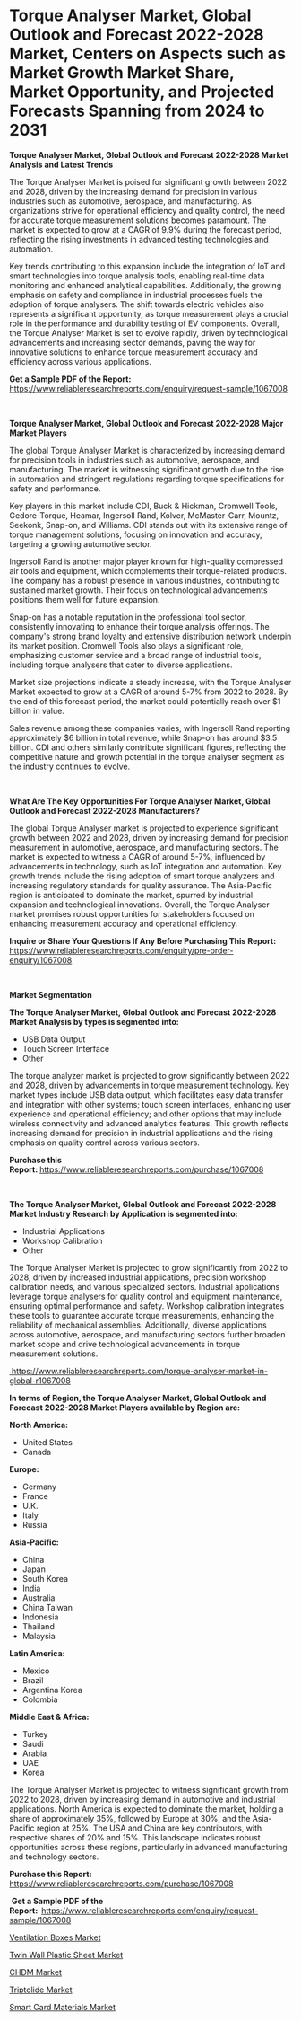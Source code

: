<p><h1>Torque Analyser Market, Global Outlook and Forecast 2022-2028 Market, Centers on Aspects such as Market Growth Market Share, Market Opportunity, and Projected Forecasts Spanning from 2024 to 2031</h1></p><p><strong>Torque Analyser Market, Global Outlook and Forecast 2022-2028 Market Analysis and Latest Trends</strong></p>
<p><p>The Torque Analyser Market is poised for significant growth between 2022 and 2028, driven by the increasing demand for precision in various industries such as automotive, aerospace, and manufacturing. As organizations strive for operational efficiency and quality control, the need for accurate torque measurement solutions becomes paramount. The market is expected to grow at a CAGR of 9.9% during the forecast period, reflecting the rising investments in advanced testing technologies and automation.</p><p>Key trends contributing to this expansion include the integration of IoT and smart technologies into torque analysis tools, enabling real-time data monitoring and enhanced analytical capabilities. Additionally, the growing emphasis on safety and compliance in industrial processes fuels the adoption of torque analysers. The shift towards electric vehicles also represents a significant opportunity, as torque measurement plays a crucial role in the performance and durability testing of EV components. Overall, the Torque Analyser Market is set to evolve rapidly, driven by technological advancements and increasing sector demands, paving the way for innovative solutions to enhance torque measurement accuracy and efficiency across various applications.</p></p>
<p><strong>Get a Sample PDF of the Report:&nbsp;</strong> <a href="https://www.reliableresearchreports.com/enquiry/request-sample/1067008">https://www.reliableresearchreports.com/enquiry/request-sample/1067008</a></p>
<p>&nbsp;</p>
<p><strong>Torque Analyser Market, Global Outlook and Forecast 2022-2028 Major Market Players</strong></p>
<p><p>The global Torque Analyser Market is characterized by increasing demand for precision tools in industries such as automotive, aerospace, and manufacturing. The market is witnessing significant growth due to the rise in automation and stringent regulations regarding torque specifications for safety and performance.</p><p>Key players in this market include CDI, Buck & Hickman, Cromwell Tools, Gedore-Torque, Heamar, Ingersoll Rand, Kolver, McMaster-Carr, Mountz, Seekonk, Snap-on, and Williams. CDI stands out with its extensive range of torque management solutions, focusing on innovation and accuracy, targeting a growing automotive sector.</p><p>Ingersoll Rand is another major player known for high-quality compressed air tools and equipment, which complements their torque-related products. The company has a robust presence in various industries, contributing to sustained market growth. Their focus on technological advancements positions them well for future expansion.</p><p>Snap-on has a notable reputation in the professional tool sector, consistently innovating to enhance their torque analysis offerings. The company's strong brand loyalty and extensive distribution network underpin its market position. Cromwell Tools also plays a significant role, emphasizing customer service and a broad range of industrial tools, including torque analysers that cater to diverse applications.</p><p>Market size projections indicate a steady increase, with the Torque Analyser Market expected to grow at a CAGR of around 5-7% from 2022 to 2028. By the end of this forecast period, the market could potentially reach over $1 billion in value.</p><p>Sales revenue among these companies varies, with Ingersoll Rand reporting approximately $6 billion in total revenue, while Snap-on has around $3.5 billion. CDI and others similarly contribute significant figures, reflecting the competitive nature and growth potential in the torque analyser segment as the industry continues to evolve.</p></p>
<p>&nbsp;</p>
<p><strong>What Are The Key Opportunities For Torque Analyser Market, Global Outlook and Forecast 2022-2028 Manufacturers?</strong></p>
<p><p>The global Torque Analyser market is projected to experience significant growth between 2022 and 2028, driven by increasing demand for precision measurement in automotive, aerospace, and manufacturing sectors. The market is expected to witness a CAGR of around 5-7%, influenced by advancements in technology, such as IoT integration and automation. Key growth trends include the rising adoption of smart torque analyzers and increasing regulatory standards for quality assurance. The Asia-Pacific region is anticipated to dominate the market, spurred by industrial expansion and technological innovations. Overall, the Torque Analyser market promises robust opportunities for stakeholders focused on enhancing measurement accuracy and operational efficiency.</p></p>
<p><strong>Inquire or Share Your Questions If Any Before Purchasing This Report:</strong> <a href="https://www.reliableresearchreports.com/enquiry/pre-order-enquiry/1067008">https://www.reliableresearchreports.com/enquiry/pre-order-enquiry/1067008</a></p>
<p>&nbsp;</p>
<p><strong>Market Segmentation</strong></p>
<p><strong>The Torque Analyser Market, Global Outlook and Forecast 2022-2028 Market Analysis by types is segmented into:</strong></p>
<p><ul><li>USB Data Output</li><li>Touch Screen Interface</li><li>Other</li></ul></p>
<p><p>The torque analyzer market is projected to grow significantly between 2022 and 2028, driven by advancements in torque measurement technology. Key market types include USB data output, which facilitates easy data transfer and integration with other systems; touch screen interfaces, enhancing user experience and operational efficiency; and other options that may include wireless connectivity and advanced analytics features. This growth reflects increasing demand for precision in industrial applications and the rising emphasis on quality control across various sectors.</p></p>
<p><strong>Purchase this Report:&nbsp;</strong><a href="https://www.reliableresearchreports.com/purchase/1067008">https://www.reliableresearchreports.com/purchase/1067008</a></p>
<p>&nbsp;</p>
<p><strong>The Torque Analyser Market, Global Outlook and Forecast 2022-2028 Market Industry Research by Application is segmented into:</strong></p>
<p><ul><li>Industrial Applications</li><li>Workshop Calibration</li><li>Other</li></ul></p>
<p><p>The Torque Analyser Market is projected to grow significantly from 2022 to 2028, driven by increased industrial applications, precision workshop calibration needs, and various specialized sectors. Industrial applications leverage torque analysers for quality control and equipment maintenance, ensuring optimal performance and safety. Workshop calibration integrates these tools to guarantee accurate torque measurements, enhancing the reliability of mechanical assemblies. Additionally, diverse applications across automotive, aerospace, and manufacturing sectors further broaden market scope and drive technological advancements in torque measurement solutions.</p></p>
<p><a href="https://www.reliableresearchreports.com/torque-analyser-market-in-global-r1067008">&nbsp;https://www.reliableresearchreports.com/torque-analyser-market-in-global-r1067008</a></p>
<p><strong>In terms of Region, the Torque Analyser Market, Global Outlook and Forecast 2022-2028 Market Players available by Region are:</strong></p>
<p>
    <p> <strong> North America: </strong>
        <ul>
            <li>United States</li>
            <li>Canada</li>
        </ul>
        </p> 
    <p> <strong> Europe: </strong>
        <ul>
            <li>Germany</li>
            <li>France</li>
            <li>U.K.</li>
            <li>Italy</li>
            <li>Russia</li>
        </ul>
        </p> 
    <p> <strong> Asia-Pacific: </strong>
        <ul>
            <li>China</li>
            <li>Japan</li>
            <li>South Korea</li>
            <li>India</li>
            <li>Australia</li>
            <li>China Taiwan</li>
            <li>Indonesia</li>
            <li>Thailand</li>
            <li>Malaysia</li>
        </ul>
        </p> 
    <p> <strong> Latin America: </strong>
        <ul>
            <li>Mexico</li>
            <li>Brazil</li>
            <li>Argentina Korea</li>
            <li>Colombia</li>
        </ul>
        </p> 
    <p> <strong> Middle East & Africa: </strong>
        <ul>
            <li>Turkey</li>
            <li>Saudi</li>
            <li>Arabia</li>
            <li>UAE</li>
            <li>Korea</li>
        </ul>
    </p>
    </p>
<p><p>The Torque Analyser Market is projected to witness significant growth from 2022 to 2028, driven by increasing demand in automotive and industrial applications. North America is expected to dominate the market, holding a share of approximately 35%, followed by Europe at 30%, and the Asia-Pacific region at 25%. The USA and China are key contributors, with respective shares of 20% and 15%. This landscape indicates robust opportunities across these regions, particularly in advanced manufacturing and technology sectors.</p></p>
<p><strong>Purchase this Report: </strong><a href="https://www.reliableresearchreports.com/purchase/1067008">https://www.reliableresearchreports.com/purchase/1067008</a></p>
<p>&nbsp;<strong>Get a Sample PDF of the Report:&nbsp;&nbsp;</strong><a href="https://www.reliableresearchreports.com/enquiry/request-sample/1067008">https://www.reliableresearchreports.com/enquiry/request-sample/1067008</a></p>
<p><strong></strong></p>
<p><p><a href="https://medium.com/@phil.gibson0756/this-report-aims-to-provide-a-comprehensive-presentation-of-the-global-market-for-ventilation-7e0fdc2dc5a4?postPublishedType=initial">Ventilation Boxes Market</a></p><p><a href="https://issuu.com/reportprime-2/docs/twin-wall-plastic-sheet-market-size_e3dc5cabbc78ac">Twin Wall Plastic Sheet Market</a></p><p><a href="https://www.linkedin.com/pulse/driving-factors-behind-chdm-market-trends-applications-regional-la3ke?trackingId=LymXStuzS%2B675UedMaPoQw%3D%3D">CHDM Market</a></p><p><a href="https://www.linkedin.com/pulse/triptolide-market-trends-focusing-insight-forecast-analysis-gfl5e?trackingId=%2FsUkjN4ORUiU4Zqd7GCm8g%3D%3D">Triptolide Market</a></p><p><a href="https://issuu.com/reportprime-2/docs/smart-card-materials-market-size-20_5ce70dbabb0426">Smart Card Materials Market</a></p></p>